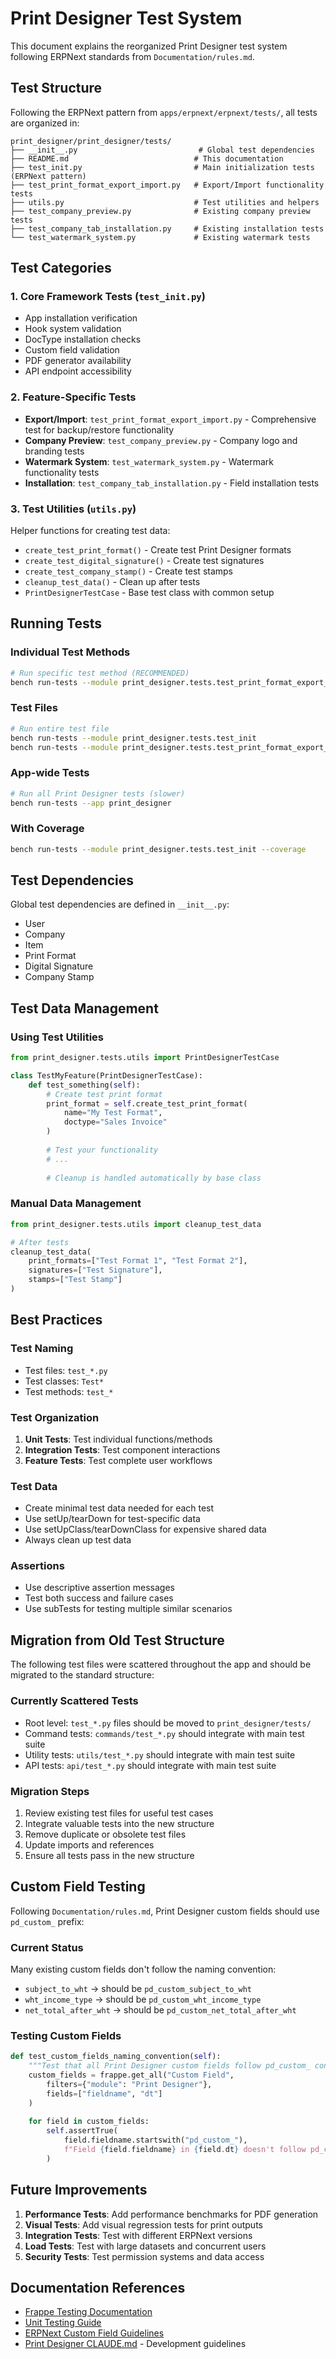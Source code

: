 # Print Designer Test System

This document explains the reorganized Print Designer test system following ERPNext standards from `Documentation/rules.md`.

## Test Structure

Following the ERPNext pattern from `apps/erpnext/erpnext/tests/`, all tests are organized in:

```
print_designer/print_designer/tests/
├── __init__.py                           # Global test dependencies
├── README.md                            # This documentation
├── test_init.py                         # Main initialization tests (ERPNext pattern)
├── test_print_format_export_import.py   # Export/Import functionality tests
├── utils.py                             # Test utilities and helpers
├── test_company_preview.py              # Existing company preview tests
├── test_company_tab_installation.py     # Existing installation tests
└── test_watermark_system.py             # Existing watermark tests
```

## Test Categories

### 1. Core Framework Tests (`test_init.py`)
- App installation verification
- Hook system validation
- DocType installation checks
- Custom field validation
- PDF generator availability
- API endpoint accessibility

### 2. Feature-Specific Tests
- **Export/Import**: `test_print_format_export_import.py` - Comprehensive test for backup/restore functionality
- **Company Preview**: `test_company_preview.py` - Company logo and branding tests
- **Watermark System**: `test_watermark_system.py` - Watermark functionality tests
- **Installation**: `test_company_tab_installation.py` - Field installation tests

### 3. Test Utilities (`utils.py`)
Helper functions for creating test data:
- `create_test_print_format()` - Create test Print Designer formats
- `create_test_digital_signature()` - Create test signatures
- `create_test_company_stamp()` - Create test stamps
- `cleanup_test_data()` - Clean up after tests
- `PrintDesignerTestCase` - Base test class with common setup

## Running Tests

### Individual Test Methods
```bash
# Run specific test method (RECOMMENDED)
bench run-tests --module print_designer.tests.test_print_format_export_import.TestPrintFormatExportImport.test_export_print_format_success
```

### Test Files
```bash
# Run entire test file
bench run-tests --module print_designer.tests.test_init
bench run-tests --module print_designer.tests.test_print_format_export_import
```

### App-wide Tests
```bash
# Run all Print Designer tests (slower)
bench run-tests --app print_designer
```

### With Coverage
```bash
bench run-tests --module print_designer.tests.test_init --coverage
```

## Test Dependencies

Global test dependencies are defined in `__init__.py`:
- User
- Company 
- Item
- Print Format
- Digital Signature
- Company Stamp

## Test Data Management

### Using Test Utilities
```python
from print_designer.tests.utils import PrintDesignerTestCase

class TestMyFeature(PrintDesignerTestCase):
    def test_something(self):
        # Create test print format
        print_format = self.create_test_print_format(
            name="My Test Format",
            doctype="Sales Invoice"
        )
        
        # Test your functionality
        # ...
        
        # Cleanup is handled automatically by base class
```

### Manual Data Management
```python
from print_designer.tests.utils import cleanup_test_data

# After tests
cleanup_test_data(
    print_formats=["Test Format 1", "Test Format 2"],
    signatures=["Test Signature"],
    stamps=["Test Stamp"]
)
```

## Best Practices

### Test Naming
- Test files: `test_*.py`
- Test classes: `Test*`
- Test methods: `test_*`

### Test Organization
1. **Unit Tests**: Test individual functions/methods
2. **Integration Tests**: Test component interactions
3. **Feature Tests**: Test complete user workflows

### Test Data
- Create minimal test data needed for each test
- Use setUp/tearDown for test-specific data
- Use setUpClass/tearDownClass for expensive shared data
- Always clean up test data

### Assertions
- Use descriptive assertion messages
- Test both success and failure cases
- Use subTests for testing multiple similar scenarios

## Migration from Old Test Structure

The following test files were scattered throughout the app and should be migrated to the standard structure:

### Currently Scattered Tests
- Root level: `test_*.py` files should be moved to `print_designer/tests/`
- Command tests: `commands/test_*.py` should integrate with main test suite
- Utility tests: `utils/test_*.py` should integrate with main test suite
- API tests: `api/test_*.py` should integrate with main test suite

### Migration Steps
1. Review existing test files for useful test cases
2. Integrate valuable tests into the new structure
3. Remove duplicate or obsolete test files
4. Update imports and references
5. Ensure all tests pass in the new structure

## Custom Field Testing

Following `Documentation/rules.md`, Print Designer custom fields should use `pd_custom_` prefix:

### Current Status
Many existing custom fields don't follow the naming convention:
- `subject_to_wht` → should be `pd_custom_subject_to_wht`
- `wht_income_type` → should be `pd_custom_wht_income_type`
- `net_total_after_wht` → should be `pd_custom_net_total_after_wht`

### Testing Custom Fields
```python
def test_custom_fields_naming_convention(self):
    """Test that all Print Designer custom fields follow pd_custom_ convention"""
    custom_fields = frappe.get_all("Custom Field", 
        filters={"module": "Print Designer"}, 
        fields=["fieldname", "dt"]
    )
    
    for field in custom_fields:
        self.assertTrue(
            field.fieldname.startswith("pd_custom_"),
            f"Field {field.fieldname} in {field.dt} doesn't follow pd_custom_ convention"
        )
```

## Future Improvements

1. **Performance Tests**: Add performance benchmarks for PDF generation
2. **Visual Tests**: Add visual regression tests for print outputs
3. **Integration Tests**: Test with different ERPNext versions
4. **Load Tests**: Test with large datasets and concurrent users
5. **Security Tests**: Test permission systems and data access

## Documentation References

- [Frappe Testing Documentation](https://docs.frappe.io/framework/user/en/testing)
- [Unit Testing Guide](https://docs.frappe.io/framework/user/en/guides/automated-testing/unit-testing)
- [ERPNext Custom Field Guidelines](Documentation/rules.md)
- [Print Designer CLAUDE.md](CLAUDE.md) - Development guidelines